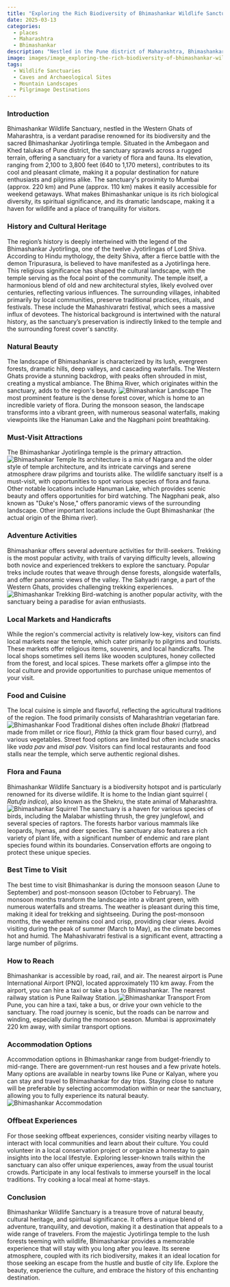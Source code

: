 ```yaml
---
title: "Exploring the Rich Biodiversity of Bhimashankar Wildlife Sanctuary"
date: 2025-03-13
categories:
  - places
  - Maharashtra
  - Bhimashankar
description: "Nestled in the Pune district of Maharashtra, Bhimashankar Wildlife Sanctuary is a 135-square-kilometer reserve established in 1981. It is part of the UNESCO-designated Western Ghats Biosphere Reserve and serves as one of India's 50 tiger reserves under Project Tiger. The sanctuary is renowned for its rich biodiversity, offering habitats to tigers, leopards, and numerous bird species. Ideal for eco-tourism enthusiasts, it provides opportunities for guided tours, bird watching, trekking, and exploring the diverse flora and fauna of the region."
image: images/image_exploring-the-rich-biodiversity-of-bhimashankar-wildlife-sanctuary.png
tags: 
  - Wildlife Sanctuaries
  - Caves and Archaeological Sites
  - Mountain Landscapes
  - Pilgrimage Destinations
---
```



### **Introduction**

Bhimashankar Wildlife Sanctuary, nestled in the Western Ghats of Maharashtra, is a verdant paradise renowned for its biodiversity and the sacred Bhimashankar Jyotirlinga temple. Situated in the Ambegaon and Khed talukas of Pune district, the sanctuary sprawls across a rugged terrain, offering a sanctuary for a variety of flora and fauna. Its elevation, ranging from 2,100 to 3,800 feet (640 to 1,170 meters), contributes to its cool and pleasant climate, making it a popular destination for nature enthusiasts and pilgrims alike. The sanctuary's proximity to Mumbai (approx. 220 km) and Pune (approx. 110 km) makes it easily accessible for weekend getaways. What makes Bhimashankar unique is its rich biological diversity, its spiritual significance, and its dramatic landscape, making it a haven for wildlife and a place of tranquility for visitors.

### **History and Cultural Heritage**

The region’s history is deeply intertwined with the legend of the Bhimashankar Jyotirlinga, one of the twelve Jyotirlingas of Lord Shiva. According to Hindu mythology, the deity Shiva, after a fierce battle with the demon Tripurasura, is believed to have manifested as a Jyotirlinga here. This religious significance has shaped the cultural landscape, with the temple serving as the focal point of the community. The temple itself, a harmonious blend of old and new architectural styles, likely evolved over centuries, reflecting various influences. The surrounding villages, inhabited primarily by local communities, preserve traditional practices, rituals, and festivals. These include the Mahashivaratri festival, which sees a massive influx of devotees. The historical background is intertwined with the natural history, as the sanctuary’s preservation is indirectly linked to the temple and the surrounding forest cover's sanctity.

### **Natural Beauty**

The landscape of Bhimashankar is characterized by its lush, evergreen forests, dramatic hills, deep valleys, and cascading waterfalls. The Western Ghats provide a stunning backdrop, with peaks often shrouded in mist, creating a mystical ambiance. The Bhima River, which originates within the sanctuary, adds to the region's beauty. <img src="placeholder_bhimashankar_landscape.jpg" alt="Bhimashankar Landscape"> The most prominent feature is the dense forest cover, which is home to an incredible variety of flora. During the monsoon season, the landscape transforms into a vibrant green, with numerous seasonal waterfalls, making viewpoints like the Hanuman Lake and the Nagphani point breathtaking.

### **Must-Visit Attractions**

The Bhimashankar Jyotirlinga temple is the primary attraction. <img src="placeholder_bhimashankar_temple.jpg" alt="Bhimashankar Temple"> Its architecture is a mix of Nagara and the older style of temple architecture, and its intricate carvings and serene atmosphere draw pilgrims and tourists alike. The wildlife sanctuary itself is a must-visit, with opportunities to spot various species of flora and fauna. Other notable locations include Hanuman Lake, which provides scenic beauty and offers opportunities for bird watching. The Nagphani peak, also known as "Duke's Nose," offers panoramic views of the surrounding landscape. Other important locations include the Gupt Bhimashankar (the actual origin of the Bhima river).

### **Adventure Activities**

Bhimashankar offers several adventure activities for thrill-seekers. Trekking is the most popular activity, with trails of varying difficulty levels, allowing both novice and experienced trekkers to explore the sanctuary. Popular treks include routes that weave through dense forests, alongside waterfalls, and offer panoramic views of the valley. The Sahyadri range, a part of the Western Ghats, provides challenging trekking experiences. <img src="placeholder_bhimashankar_trekking.jpg" alt="Bhimashankar Trekking"> Bird-watching is another popular activity, with the sanctuary being a paradise for avian enthusiasts.

### **Local Markets and Handicrafts**

While the region's commercial activity is relatively low-key, visitors can find local markets near the temple, which cater primarily to pilgrims and tourists. These markets offer religious items, souvenirs, and local handicrafts. The local shops sometimes sell items like wooden sculptures, honey collected from the forest, and local spices. These markets offer a glimpse into the local culture and provide opportunities to purchase unique mementos of your visit.

### **Food and Cuisine**

The local cuisine is simple and flavorful, reflecting the agricultural traditions of the region. The food primarily consists of Maharashtrian vegetarian fare. <img src="placeholder_bhimashankar_food.jpg" alt="Bhimashankar Food"> Traditional dishes often include *Bhakri* (flatbread made from millet or rice flour), *Pithla* (a thick gram flour based curry), and various vegetables. Street food options are limited but often include snacks like *vada pav* and *misal pav.* Visitors can find local restaurants and food stalls near the temple, which serve authentic regional dishes.

### **Flora and Fauna**

Bhimashankar Wildlife Sanctuary is a biodiversity hotspot and is particularly renowned for its diverse wildlife. It is home to the Indian giant squirrel ( *Ratufa indica*), also known as the Shekru, the state animal of Maharashtra. <img src="placeholder_bhimashankar_squirrel.jpg" alt="Bhimashankar Squirrel"> The sanctuary is a haven for various species of birds, including the Malabar whistling thrush, the grey junglefowl, and several species of raptors. The forests harbor various mammals like leopards, hyenas, and deer species. The sanctuary also features a rich variety of plant life, with a significant number of endemic and rare plant species found within its boundaries. Conservation efforts are ongoing to protect these unique species.

### **Best Time to Visit**

The best time to visit Bhimashankar is during the monsoon season (June to September) and post-monsoon season (October to February). The monsoon months transform the landscape into a vibrant green, with numerous waterfalls and streams. The weather is pleasant during this time, making it ideal for trekking and sightseeing. During the post-monsoon months, the weather remains cool and crisp, providing clear views. Avoid visiting during the peak of summer (March to May), as the climate becomes hot and humid. The Mahashivaratri festival is a significant event, attracting a large number of pilgrims.

### **How to Reach**

Bhimashankar is accessible by road, rail, and air. The nearest airport is Pune International Airport (PNQ), located approximately 110 km away. From the airport, you can hire a taxi or take a bus to Bhimashankar. The nearest railway station is Pune Railway Station. <img src="placeholder_bhimashankar_transport.jpg" alt="Bhimashankar Transport"> From Pune, you can hire a taxi, take a bus, or drive your own vehicle to the sanctuary. The road journey is scenic, but the roads can be narrow and winding, especially during the monsoon season. Mumbai is approximately 220 km away, with similar transport options.

### **Accommodation Options**

Accommodation options in Bhimashankar range from budget-friendly to mid-range. There are government-run rest houses and a few private hotels. Many options are available in nearby towns like Pune or Kalyan, where you can stay and travel to Bhimashankar for day trips. Staying close to nature will be preferable by selecting accommodation within or near the sanctuary, allowing you to fully experience its natural beauty.
<img src="placeholder_bhimashankar_accommodation.jpg" alt="Bhimashankar Accommodation">

### **Offbeat Experiences**

For those seeking offbeat experiences, consider visiting nearby villages to interact with local communities and learn about their culture. You could volunteer in a local conservation project or organize a homestay to gain insights into the local lifestyle. Exploring lesser-known trails within the sanctuary can also offer unique experiences, away from the usual tourist crowds. Participate in any local festivals to immerse yourself in the local traditions. Try cooking a local meal at home-stays.

### **Conclusion**

Bhimashankar Wildlife Sanctuary is a treasure trove of natural beauty, cultural heritage, and spiritual significance. It offers a unique blend of adventure, tranquility, and devotion, making it a destination that appeals to a wide range of travelers. From the majestic Jyotirlinga temple to the lush forests teeming with wildlife, Bhimashankar provides a memorable experience that will stay with you long after you leave. Its serene atmosphere, coupled with its rich biodiversity, makes it an ideal location for those seeking an escape from the hustle and bustle of city life. Explore the beauty, experience the culture, and embrace the history of this enchanting destination.


